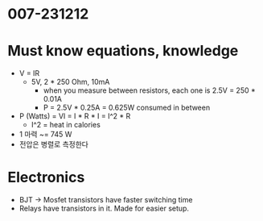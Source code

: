 # 007-231212

# Must know equations, knowledge
- V = IR
  - 5V, 2 * 250 Ohm, 10mA
    - when you measure between resistors, each one is 2.5V = 250 * 0.01A
    - P = 2.5V * 0.25A = 0.625W consumed in between
- P (Watts) = VI = I * R * I = I^2 * R
  - I^2 = heat in calories
- 1 마력 ~= 745 W
- 전압은 병렬로 측정한다

# Electronics
- BJT -> Mosfet transistors have faster switching time
- Relays have transistors in it. Made for easier setup.